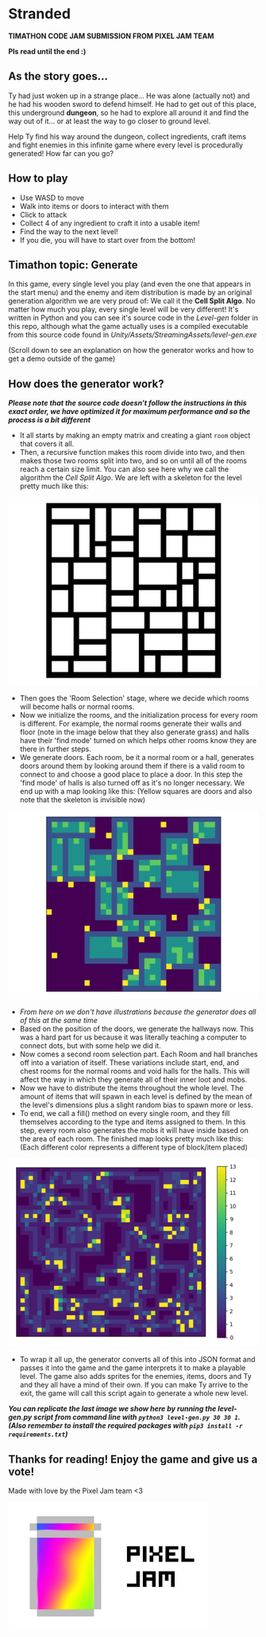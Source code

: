 # Stranded
**TIMATHON CODE JAM SUBMISSION FROM PIXEL JAM TEAM**

**Pls read until the end :)**

## As the story goes...

Ty had just woken up in a strange place... He was alone (actually not) and he had his wooden sword to defend himself.
He had to get out of this place, this underground **dungeon**, so he had to explore all around it and find the way out of it...
or at least the way to go closer to ground level.

Help Ty find his way around the dungeon, collect ingredients, craft items and fight enemies in this infinite game where
every level is procedurally generated! How far can you go?

## How to play
- Use WASD to move
- Walk into items or doors to interact with them
- Click to attack
- Collect 4 of any ingredient to craft it into a usable item!
- Find the way to the next level!
- If you die, you will have to start over from the bottom!

## Timathon topic: Generate

In this game, every single level you play (and even the one that appears in the start menu) and the enemy and item
distribution is made by an original generation algorithm we are very proud of: We call it the **Cell Split Algo**.
No matter how much you play, every single level will be very different!
It's written in Python and you can see it's source code in the *Level-gen* folder in this repo, although what the game
actually uses is a compiled executable from this source code found in *Unity/Assets/StreamingAssets/level-gen.exe*

(Scroll down to see an explanation on how the generator works and how to get a demo outside of the game)

## How does the generator work?

***Please note that the source code doesn't follow the instructions in this exact order, we have optimized it for 
maximum performance and so the process is a bit different***

- It all starts by making an empty matrix and creating a giant `room` object that covers it all.
- Then, a recursive function makes this room divide into two, and then makes those two rooms split into two, and so on
until all of the rooms reach a certain size limit. You can also see here why we call the algorithm the *Cell Split Algo*.
We are left with a skeleton for the level pretty much like this:

![Level Skeleton](Annex/lvl-1.png)
- Then goes the 'Room Selection' stage, where we decide which rooms will become halls or normal rooms.
- Now we initialize the rooms, and the initialization process for every room is different. For example, the normal rooms
generate their walls and floor (note in the image below that they also generate grass) and halls have their 'find mode'
turned on which helps other rooms know they are there in further steps.
- We generate doors. Each room, be it a normal room or a hall, generates doors around them by looking around them if
there is a valid room to connect to and choose a good place to place a door. In this step the 'find mode' of halls is
also turned off as it's no longer necessary. We end up with a map looking like this: (Yellow squares are doors and also
note that the skeleton is invisible now)

![Door Generation](Annex/lvl-2.png)
- *From here on we don't have illustrations because the generator does all of this at the same time*
- Based on the position of the doors, we generate the hallways now. This was a hard part for us because it was literally
teaching a computer to connect dots, but with some help we did it.
- Now comes a second room selection part. Each Room and hall branches off into a variation of itself. These variations
include start, end, and chest rooms for the normal rooms and void halls for the halls. This will affect the way in which
they generate all of their inner loot and mobs.
- Now we have to distribute the items throughout the whole level. The amount of items that will spawn in each level is
defined by the mean of the level's dimensions plus a slight random bias to spawn more or less.
- To end, we call a fill() method on every single room, and they fill themselves according to the type and items
assigned to them. In this step, every room also generates the mobs it will have inside based on the area of each room.
The finished map looks pretty much like this: (Each different color represents a different type of block/item placed)

![Finished Map](Annex/lvl-4.png)
- To wrap it all up, the generator converts all of this into JSON format and passes it into the game and the game
interprets it to make a playable level. The game also adds sprites for the enemies, items, doors and Ty and 
they all have a mind of their own. If you can make Ty arrive to the exit, the game will call this script again to generate
a whole new level.

***You can replicate the last image we show here by running the level-gen.py script from command line with 
`python3 level-gen.py 30 30 1`. (Also remember to install the required packages with `pip3 install -r requirements.txt`)***

## Thanks for reading! Enjoy the game and give us a vote!
Made with love by the Pixel Jam team <3

![Pixel Jam Logo](Annex/logo.png)

